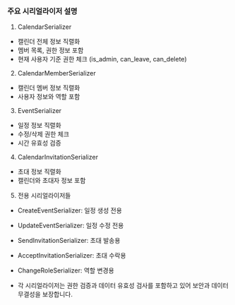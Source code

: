 ### 주요 시리얼라이저 설명
1. CalendarSerializer
- 캘린더 전체 정보 직렬화
- 멤버 목록, 권한 정보 포함
- 현재 사용자 기준 권한 체크 (is_admin, can_leave, can_delete)

2. CalendarMemberSerializer
- 캘린더 멤버 정보 직렬화
- 사용자 정보와 역할 포함

3. EventSerializer
- 일정 정보 직렬화
- 수정/삭제 권한 체크
- 시간 유효성 검증

4. CalendarInvitationSerializer
- 초대 정보 직렬화
- 캘린더와 초대자 정보 포함

5. 전용 시리얼라이저들
- CreateEventSerializer: 일정 생성 전용
- UpdateEventSerializer: 일정 수정 전용
- SendInvitationSerializer: 초대 발송용
- AcceptInvitationSerializer: 초대 수락용
- ChangeRoleSerializer: 역할 변경용

- 각 시리얼라이저는 권한 검증과 데이터 유효성 검사를 포함하고 있어 보안과 데이터 무결성을 보장합니다.